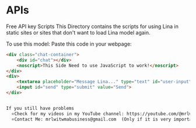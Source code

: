 # APIs
Free API key Scripts
This Directory contains the scripts for using Lina in static sites or sites that don't want to load Lina model again.

To use this model:
  Paste this code in your webpage:
  
```html
<div class="chat-container">
    <div id="chat"></div>
    <noscript>This Side Need to use JavaScript to work!</noscript>
</div>
<div>
    <textarea placeholder="Message Lina..." type="text" id="user-input" autofocus></textarea>
    <input id="send" type="submit" value="Send">
</div>


If you still have problems 
  ⭐Check for my videos in my YouTube channel: https://youtube.com/@mrlwitwma
  ⭐Contact Me: mrlwitwmabusiness@gmail.com  (Only if it is very important or for business inquiry)
